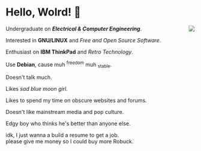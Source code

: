 # Hello, Wolrd! 👋
<img align="right" src="https://github.com/user-attachments/assets/4f13bf74-fca5-4b82-b374-f93baec9134d/">

Undergraduate on ***Electrical & Computer Engineering***.

Interested in **GNU/LINUX** and *Free and Open Source Software*.

Enthusiast on **IBM ThinkPad** and *Retro Technology*.

Use **Debian**, cause muh <sup>freedom</sup> muh <sub>stable</sub>.

Doesn't talk much.

Likes *sad blue moon girl*.

Likes to spend my time on obscure websites and forums.

Doesn't like mainstream media and pop culture.

Edgy boy who thinks he's better than anyone else.

idk, I just wanna a build a resume to get a job.  
please give me money so I could buy more Robuck.
